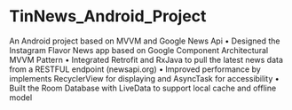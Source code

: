 # TinNews_Android_Project
An Android project based on MVVM and Google News Api
•	Designed the Instagram Flavor News app based on Google Component Architectural MVVM Pattern
•	Integrated Retrofit and RxJava to pull the latest news data from a RESTFUL endpoint (newsapi.org) 
•	Improved performance by implements RecyclerView for displaying and AsyncTask for accessibility
•	Built the Room Database with LiveData to support local cache and offline model
